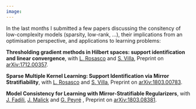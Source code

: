 ```yaml
---
image:
---
```


In the last months I submitted  a few papers discussing the consitency of low-complexity models (sparsity, low-rank, ...), their implications from an optimisation perspective, and applications to learning problems: 
	
<b>Thresholding gradient methods in Hilbert spaces: support identification and linear convergence</b>, with <a href="http://web.mit.edu/lrosasco/www/">L. Rosasco</a> and <a href="http://lcsl.mit.edu/data/silviavilla/Home.html">S. Villa</a>,  Preprint on <a href="https://arxiv.org/abs/1712.00357">arXiv:1712.00357</a>. 

<b>Sparse Multiple Kernel Learning: Support Identification via Mirror Stratifiability</b>, with <a href="http://web.mit.edu/lrosasco/www/">L. Rosasco</a> and <a href="http://lcsl.mit.edu/data/silviavilla/Home.html">S. Villa</a>, Preprint on <a href="https://arxiv.org/abs/arXiv:1803.00783">arXiv:1803.00783</a>.

<b>Model Consistency for Learning with Mirror-Stratifiable Regularizers</b>, with <a href="https://fadili.users.greyc.fr/">J. Fadili</a>, <a href="https://ljk.imag.fr/membres/Jerome.Malick/">J. Malick</a> and <a href="http://www.gpeyre.com/">G. Peyré</a> , Preprint on <a href="https://arxiv.org/abs/arXiv:1803.08381">arXiv:1803.08381</a>. 
